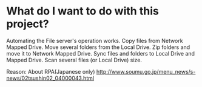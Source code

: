 # What do I want to do with this project?

Automating the File server's operation works.
 Copy files from Network Mapped Drive.
 Move several folders from the Local Drive.
 Zip folders and move it to Network Mapped Drive.
 Sync files and folders to Local Drive and Mapped Drive.
 Scan several files (or Local Drive) size.

Reason:
About RPA(Japanese only)
http://www.soumu.go.jp/menu_news/s-news/02tsushin02_04000043.html
